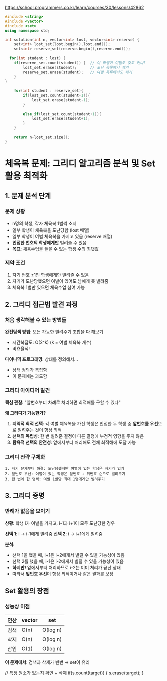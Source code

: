 https://school.programmers.co.kr/learn/courses/30/lessons/42862

```c++
#include <string>
#include <vector>
#include <set>
using namespace std;

int solution(int n, vector<int> lost, vector<int> reserve) {
    set<int> lost_set(lost.begin(),lost.end());
    set<int> reserve_set(reserve.begin(),reserve.end());
    
  for(int student : lost) {
    if(reserve_set.count(student)) {  // 이 학생이 여벌도 갖고 있나?
        lost_set.erase(student);      // 도난 목록에서 제거
        reserve_set.erase(student);   // 여벌 목록에서도 제거
    }
}
    
    for(int student : reserve_set){
        if(lost_set.count(student-1)){
            lost_set.erase(student-1);
        }
        
        else if(lost_set.count(student+1)){
            lost_set.erase(student+1);
        }
    }
    
    return n-lost_set.size();
}

```

# 체육복 문제: 그리디 알고리즘 분석 및 Set 활용 최적화

## 1. 문제 분석 단계

### 문제 상황

- n명의 학생, 각자 체육복 1벌씩 소지
- 일부 학생이 체육복을 도난당함 (lost 배열)
- 일부 학생이 여벌 체육복을 가지고 있음 (reserve 배열)
- **인접한 번호의 학생에게만** 빌려줄 수 있음
- **목표**: 체육수업을 들을 수 있는 학생 수의 최댓값

### 제약 조건

1. 자기 번호 ±1인 학생에게만 빌려줄 수 있음
2. 자기가 도난당했으면 여벌이 있어도 남에게 못 빌려줌
3. 체육복 1벌만 있으면 체육수업 참여 가능

## 2. 그리디 접근법 발견 과정

### 처음 생각해볼 수 있는 방법들

**완전탐색 방법**: 모든 가능한 빌려주기 조합을 다 해보기

- 시간복잡도: O(2^k) (k = 여벌 체육복 개수)
- 비효율적!

**다이나믹 프로그래밍**: 상태를 정의해서...

- 상태 정의가 복잡함
- 이 문제에는 과도함

### 그리디 아이디어 발견

**핵심 관찰**: "앞번호부터 차례로 처리하면 최적해를 구할 수 있다"

**왜 그리디가 가능한가?**

1. **지역적 최적 선택**: 각 여벌 체육복을 가진 학생은 인접한 두 학생 중 **앞번호를 우선**으로 빌려주는 것이 항상 최적
2. **선택의 독립성**: 한 번 빌려준 결정이 다른 결정에 부정적 영향을 주지 않음
3. **탐욕적 선택의 안전성**: 앞에서부터 처리해도 전체 최적해에 도달 가능

### 그리디 전략 구체화

```
1. 자기 문제부터 해결: 도난당했지만 여벌이 있는 학생은 자기가 입기
2. 앞번호 우선: 여벌이 있는 학생은 앞번호 → 뒤번호 순으로 빌려주기
3. 한 번에 한 명씩: 여벌 1벌당 최대 1명에게만 빌려주기
```

## 3. 그리디 증명

### 반례가 없음을 보이기

**상황**: 학생 i가 여벌을 가지고, i-1과 i+1이 모두 도난당한 경우

**선택 1**: i → i-1에게 빌려줌 **선택 2**: i → i+1에게 빌려줌

**분석**:

- 선택 1을 했을 때, i+1은 i+2에게서 빌릴 수 있을 가능성이 있음
- 선택 2를 했을 때, i-1은 i-2에게서 빌릴 수 있을 가능성이 있음
- **하지만!** 앞에서부터 처리하므로 i-2는 이미 처리가 끝난 상태
- 따라서 **앞번호 우선**이 항상 최적이거나 같은 결과를 보장


## Set 활용의 장점

###  성능상 이점

|연산|vector|set|
|---|---|---|
|검색|O(n)|O(log n)|
|삭제|O(n)|O(log n)|
|삽입|O(1)|O(log n)|

**이 문제에서**: 검색과 삭제가 빈번 → set이 유리

// 특정 원소가 있는지 확인 + 삭제
if(s.count(target)) {
    s.erase(target);
}